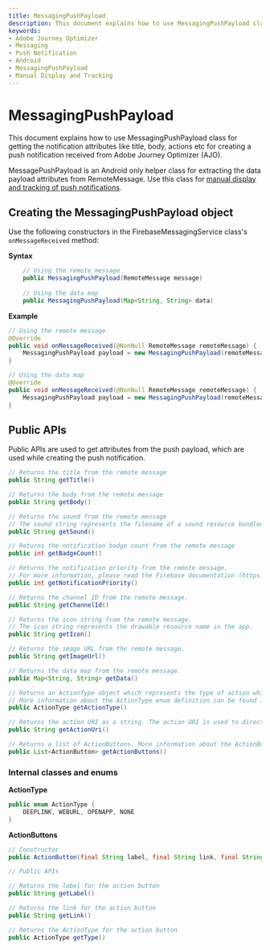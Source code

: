 ```yaml
---
title: MessagingPushPayload
description: This document explains how to use MessagingPushPayload class for getting the notification attributes like title, body and actions for creating a push notification from a received AJO push payload.
keywords:
- Adobe Journey Optimizer
- Messaging
- Push Notification
- Android
- MessagingPushPayload
- Manual Display and Tracking
---
```


# MessagingPushPayload

This document explains how to use MessagingPushPayload class for getting the notification attributes like title, body, actions etc for creating a push notification received from Adobe Journey Optimizer (AJO).

MessagePushPayload is an Android only helper class for extracting the data payload attributes from RemoteMessage. Use this class for [manual display and tracking of push notifications](../push-notification/android/manual-display-and-tracking.md).

## Creating the MessagingPushPayload object

Use the following constructors in the FirebaseMessagingService class's `onMessageReceived` method:

**Syntax**

```java
    // Using the remote message
    public MessagingPushPayload(RemoteMessage message)
 
    // Using the data map
    public MessagingPushPayload(Map<String, String> data)
```

**Example**

```java
// Using the remote message
@Override
public void onMessageReceived(@NonNull RemoteMessage remoteMessage) {
    MessagingPushPayload payload = new MessagingPushPayload(remoteMessage);
}

// Using the data map
@Override
public void onMessageReceived(@NonNull RemoteMessage remoteMessage) {
    MessagingPushPayload payload = new MessagingPushPayload(remoteMessage.getData());
}
```

## Public APIs

Public APIs are used to get attributes from the push payload, which are used while creating the push notification.

```java
// Returns the title from the remote message
public String getTitle()

// Returns the body from the remote message 
public String getBody()

// Returns the sound from the remote message 
// The sound string represents the filename of a sound resource bundled in the app.
public String getSound()

// Returns the notification badge count from the remote message 
public int getBadgeCount()

// Returns the notification priority from the remote message. 
// For more information, please read the Firebase documentation (https://firebase.google.com/docs/reference/fcm/rest/v1/projects.messages#notificationpriority) 
public int getNotificationPriority()

// Returns the channel ID from the remote message. 
public String getChannelId()

// Returns the icon string from the remote message.
// The icon string represents the drawable resource name in the app.
public String getIcon()

// Returns the image URL from the remote message.
public String getImageUrl()

// Returns the data map from the remote message.
public Map<String, String> getData()

// Returns an ActionType object which represents the type of action which needs to be performed on push notification interaction.
// More information about the ActionType enum definition can be found in the ActionType section below.
public ActionType getActionType()

// Returns the action URI as a string. The action URI is used to direct the push notification interaction.
public String getActionUri()

// Returns a list of ActionButtons. More information about the ActionButtons class definition can be found in the ActionButtons section below.
public List<ActionButton> getActionButtons()
```

### Internal classes and enums

**ActionType**

```java
public enum ActionType {
    DEEPLINK, WEBURL, OPENAPP, NONE
}
```

**ActionButtons**

```java
// Constructor
public ActionButton(final String label, final String link, final String type)

// Public APIs

// Returns the label for the action button
public String getLabel()

// Returns the link for the action button
public String getLink()

// Returns the ActionType for the action button
public ActionType getType()
```
